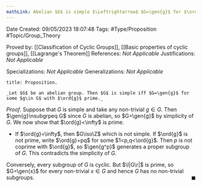 ```yaml
---
mathLink: Abelian $G$ is simple $\Leftrightarrow$ $G=\gen{g}$ for $\ord{g}$ prime
---
```


<div class="topSpace"></div>

Date Created: 09/05/2023 18:07:48
Tags: #Type/Proposition #Topic/Group_Theory

Proved by: [[Classification of Cyclic Groups]], [[Basic properties of cyclic groups]], [[Lagrange's Theorem]]
References: _Not Applicable_
Justifications: _Not Applicable_

Specializations: _Not Applicable_
Generalizations: _Not Applicable_

``` ad-Proposition
title: Proposition.

_Let $G$ be an abelian group. Then $G$ is simple iff $G=\gen{g}$ for some $g\in G$ with $\ord{g}$ prime._

```

_Proof_. Suppose that $G$ is simple and take any non-trivial $g\in G$. Then $\gen{g}\nsubgrpeq G$ since $G$ is abelian, so $G=\gen{g}$ by simplicity of $G$. We now show that $\ord{g}<\infty$ is prime.
* If $\ord{g}=\infty$, then $G\iso\Z$ which is not simple. If $\ord{g}$ is not prime, write $\ord{g}=pq$ for some $1<p,q<\ord{g}$. Then $p$ is not coprime with $\ord{g}$, so $\gen{g^p}$ generates a proper subgroup of $G$. This contradicts the simplicity of $G$.

Conversely, every subgroup of $G$ is cyclic. But $\l|G\r|$ is prime, so $G=\gen{x}$ for every non-trivial $x\in G$ and hence $G$ has no non-trivial subgroups.<span style="float:right;">$\blacksquare$</span>
